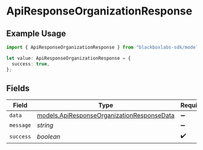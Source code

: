 # ApiResponseOrganizationResponse

## Example Usage

```typescript
import { ApiResponseOrganizationResponse } from "blackboxlabs-sdk/models";

let value: ApiResponseOrganizationResponse = {
  success: true,
};
```

## Fields

| Field                                                                                          | Type                                                                                           | Required                                                                                       | Description                                                                                    |
| ---------------------------------------------------------------------------------------------- | ---------------------------------------------------------------------------------------------- | ---------------------------------------------------------------------------------------------- | ---------------------------------------------------------------------------------------------- |
| `data`                                                                                         | [models.ApiResponseOrganizationResponseData](../models/apiresponseorganizationresponsedata.md) | :heavy_minus_sign:                                                                             | N/A                                                                                            |
| `message`                                                                                      | *string*                                                                                       | :heavy_minus_sign:                                                                             | N/A                                                                                            |
| `success`                                                                                      | *boolean*                                                                                      | :heavy_check_mark:                                                                             | N/A                                                                                            |
